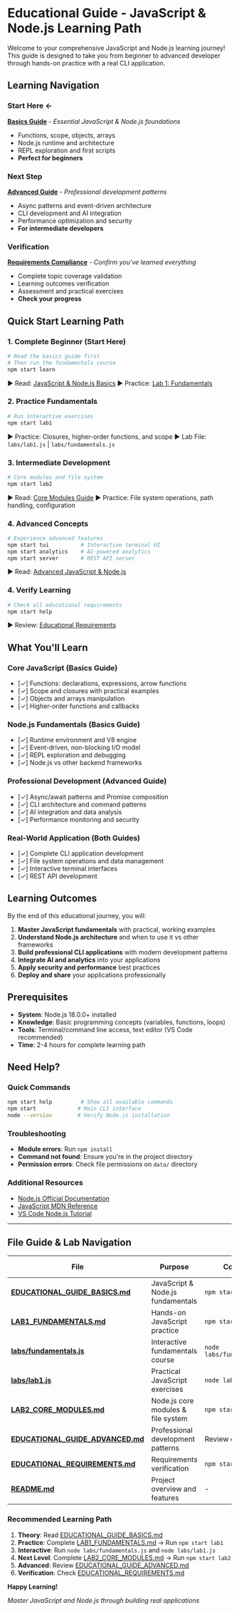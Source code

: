 # Educational Guide - JavaScript & Node.js Learning Path

Welcome to your comprehensive JavaScript and Node.js learning journey! This guide is designed to take you from beginner to advanced developer through hands-on practice with a real CLI application.

## Learning Navigation

### **Start Here** ←
**[Basics Guide](./EDUCATIONAL_GUIDE_BASICS.md)** - *Essential JavaScript & Node.js foundations*
- Functions, scope, objects, arrays
- Node.js runtime and architecture
- REPL exploration and first scripts
- **Perfect for beginners**

### **Next Step**
**[Advanced Guide](./EDUCATIONAL_GUIDE_ADVANCED.md)** - *Professional development patterns*
- Async patterns and event-driven architecture
- CLI development and AI integration
- Performance optimization and security
- **For intermediate developers**

### **Verification**
**[Requirements Compliance](./EDUCATIONAL_REQUIREMENTS.md)** - *Confirm you've learned everything*
- Complete topic coverage validation
- Learning outcomes verification
- Assessment and practical exercises
- **Check your progress**

## Quick Start Learning Path

### 1. **Complete Beginner** (Start Here)
```bash
# Read the basics guide first
# Then run the fundamentals course
npm start learn
```
▶ Read: [JavaScript & Node.js Basics](./EDUCATIONAL_GUIDE_BASICS.md)
▶ Practice: [Lab 1: Fundamentals](./docs/LAB1_FUNDAMENTALS.md)

### 2. **Practice Fundamentals**
```bash
# Run interactive exercises
npm start lab1
```
▶ Practice: Closures, higher-order functions, and scope
▶ Lab File: `labs/lab1.js` | `labs/fundamentals.js`

### 3. **Intermediate Development**
```bash
# Core modules and file system
npm start lab2
```
▶ Read: [Core Modules Guide](./docs/LAB2_CORE_MODULES.md)
▶ Practice: File system operations, path handling, configuration

### 4. **Advanced Concepts**
```bash
# Experience advanced features
npm start tui          # Interactive terminal UI
npm start analytics    # AI-powered analytics
npm start server       # REST API server
```
▶ Read: [Advanced JavaScript & Node.js](./EDUCATIONAL_GUIDE_ADVANCED.md)

### 4. **Verify Learning**
```bash
# Check all educational requirements
npm start help
```
▶ Review: [Educational Requirements](./EDUCATIONAL_REQUIREMENTS.md)

## What You'll Learn

### **Core JavaScript** (Basics Guide)
- [✓] Functions: declarations, expressions, arrow functions
- [✓] Scope and closures with practical examples
- [✓] Objects and arrays manipulation
- [✓] Higher-order functions and callbacks

### **Node.js Fundamentals** (Basics Guide)
- [✓] Runtime environment and V8 engine
- [✓] Event-driven, non-blocking I/O model
- [✓] REPL exploration and debugging
- [✓] Node.js vs other backend frameworks

### **Professional Development** (Advanced Guide)
- [✓] Async/await patterns and Promise composition
- [✓] CLI architecture and command patterns
- [✓] AI integration and data analysis
- [✓] Performance monitoring and security

### **Real-World Application** (Both Guides)
- [✓] Complete CLI application development
- [✓] File system operations and data management
- [✓] Interactive terminal interfaces
- [✓] REST API development

## Learning Outcomes

By the end of this educational journey, you will:

1. **Master JavaScript fundamentals** with practical, working examples
2. **Understand Node.js architecture** and when to use it vs other frameworks
3. **Build professional CLI applications** with modern development patterns
4. **Integrate AI and analytics** into your applications
5. **Apply security and performance** best practices
6. **Deploy and share** your applications professionally

## Prerequisites

- **System**: Node.js 18.0.0+ installed
- **Knowledge**: Basic programming concepts (variables, functions, loops)
- **Tools**: Terminal/command line access, text editor (VS Code recommended)
- **Time**: 2-4 hours for complete learning path

## Need Help?

### Quick Commands
```bash
npm start help         # Show all available commands
npm start             # Main CLI interface
node --version        # Verify Node.js installation
```

### Troubleshooting
- **Module errors**: Run `npm install`
- **Command not found**: Ensure you're in the project directory
- **Permission errors**: Check file permissions on `data/` directory

### Additional Resources
- [Node.js Official Documentation](https://nodejs.org/docs/)
- [JavaScript MDN Reference](https://developer.mozilla.org/en-US/docs/Web/JavaScript)
- [VS Code Node.js Tutorial](https://code.visualstudio.com/docs/nodejs/nodejs-tutorial)

---

## File Guide & Lab Navigation

| File | Purpose | Command | When to Use |
|------|---------|---------|-------------|
| **[EDUCATIONAL_GUIDE_BASICS.md](./EDUCATIONAL_GUIDE_BASICS.md)** | JavaScript & Node.js fundamentals | `npm start learn` | **Start here** |
| **[LAB1_FUNDAMENTALS.md](./docs/LAB1_FUNDAMENTALS.md)** | Hands-on JavaScript practice | `npm start lab1` | After reading basics |
| **[labs/fundamentals.js](./labs/fundamentals.js)** | Interactive fundamentals course | `node labs/fundamentals.js` | Theory + practice |
| **[labs/lab1.js](./labs/lab1.js)** | Practical JavaScript exercises | `node labs/lab1.js` | Skill building |
| **[LAB2_CORE_MODULES.md](./docs/LAB2_CORE_MODULES.md)** | Node.js core modules & file system | `npm start lab2` | After Lab 1 |
| **[EDUCATIONAL_GUIDE_ADVANCED.md](./EDUCATIONAL_GUIDE_ADVANCED.md)** | Professional development patterns | Review only | After all labs |
| **[EDUCATIONAL_REQUIREMENTS.md](./EDUCATIONAL_REQUIREMENTS.md)** | Requirements verification | `npm start help` | Check progress |
| **[README.md](./README.md)** | Project overview and features | - | Overview |

### **Recommended Learning Path**
1. **Theory**: Read [EDUCATIONAL_GUIDE_BASICS.md](./EDUCATIONAL_GUIDE_BASICS.md)
2. **Practice**: Complete [LAB1_FUNDAMENTALS.md](./docs/LAB1_FUNDAMENTALS.md) → Run `npm start lab1`
3. **Interactive**: Run `node labs/fundamentals.js` and `node labs/lab1.js`
4. **Next Level**: Complete [LAB2_CORE_MODULES.md](./docs/LAB2_CORE_MODULES.md) → Run `npm start lab2`
5. **Advanced**: Review [EDUCATIONAL_GUIDE_ADVANCED.md](./EDUCATIONAL_GUIDE_ADVANCED.md)
6. **Verification**: Check [EDUCATIONAL_REQUIREMENTS.md](./EDUCATIONAL_REQUIREMENTS.md)

**Happy Learning!**

*Master JavaScript and Node.js through building real applications*
